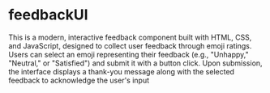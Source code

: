 # feedbackUI
This is a modern, interactive feedback component built with HTML, CSS, and JavaScript, designed to collect user feedback through emoji ratings. Users can select an emoji representing their feedback (e.g., "Unhappy," "Neutral," or "Satisfied") and submit it with a button click. Upon submission, the interface displays a thank-you message along with the selected feedback to acknowledge the user's input
